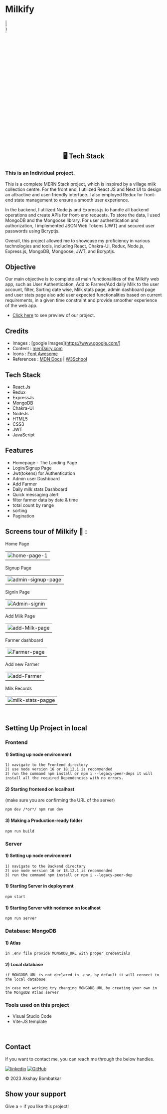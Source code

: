 # <h1>Milkify</h1> 
<a href="https://ibb.co/NFTsWkg"><img align="center" width="10%" src="https://i.ibb.co/3TR7S85/milkify-high-resolution-logo-transparent.png" alt="milkify-high-resolution-logo-transparent" border="0" /></a>
<h2 align="center">🖥️ Tech Stack</h2>
 
<h3>This is an Individual project.</h3>

<P>
This is a complete MERN Stack project, which is inspired by a village milk collection centre. For the front end, I utilized React JS and Next UI to design an attractive and user-friendly interface. I also employed Redux for front-end state management to ensure a smooth user experience.

In the backend, I utilized Node.js and Express.js to handle all backend operations and create APIs for front-end requests. To store the data, I used MongoDB and the Mongoose library. For user authentication and authorization, I implemented JSON Web Tokens (JWT) and secured user passwords using Bcryptjs.

Overall, this project allowed me to showcase my proficiency in various technologies and tools, including React, Chakra-UI, Redux, Node.js, Express.js, MongoDB, Mongoose, JWT, and Bcryptjs.

</P>

## Objective
Our main objective is to complete all main functionalities of the Milkify web app, such as User Authentication, Add to Farmer/Add daily Milk to the user account, filter, Sorting date wise, Milk stats page, admin dashboard page and user stats page also add user expected functionalities based on current requirements, in a given time constraint and provide smoother experience of the web app.

- [Click here](https://milkify.netlify.app/) to see preview of our project.

## Credits

- Images  : [google Images](https://www.google.com/]
- Content : [meriDairy.com](https//meridairy.in/)
- Icons   : [Font Awesome](https://fontawesome.com/)
- References : [MDN Docs](https://developer.mozilla.org/en-US/) | [W3School](https://www.w3schools.com/)

## Tech Stack

- React.Js
- Redux
- ExpressJs
- MongoDB
- Chakra-UI
- NodeJs
- HTML5
- CSS3
- JWT
- JavaScript

## Features
- Homepage - The Landing Page
- Login/Signup Page 
- Jwt(tokens) for Authentication
- Admin user Dashboard
- Add Farmer
- Daily milk stats Dashboard
- Quick messaging alert
- filter farmer data by date & time
- total count by range
- sorting
- Pagination
  
## Screens tour of Milkify 🙈 :




<table> 
  <tr>
    <label>Home Page</label>
    <td><img src="https://i.ibb.co/vjg2Jr3/home-page-1.png" alt="home-page-1" border="0" /></td>
  </tr>
</table>

<table>
  <tr>
   <label>Signup Page</label>
    <td><img src="https://i.ibb.co/Bfn2Nhw/admin-signup-page.png" alt="admin-signup-page" border="0"></td>
  </tr>
</table>

<table>
  <tr>
   <label>SignIn Page</label>
   <td>
    <img src="https://i.ibb.co/59cr3PG/Admin-signin.png" alt="Admin-signin" border="0">
   </td>
  </tr>
</table>

<table>
  <tr>
   <label>Add Milk Page</label>
   <td>
   <img src="https://i.ibb.co/cbtpC34/add-Milk-page.png" alt="add-Milk-page" border="0">
   </td>
  </tr>
</table>

<table>
  <tr>
   <label>Farmer dashboard</label>
   <td>
   <img src="https://i.ibb.co/fQqmm4j/Farmer-page.png" alt="Farmer-page" border="0">
   </td>
  </tr>
</table>

<table>
  <tr>
   <label>Add new Farmer</label>
   <td>
    <img src="https://i.ibb.co/gMSx1Gm/add-Farmer.png" alt="add-Farmer" border="0">
   </td>
  </tr>
</table>

<table>
  <tr>
   <label>Milk Records</label>
   <td>
    <img src="https://i.ibb.co/stNRMBp/milk-stats-pagge.png" alt="milk-stats-pagge" border="0">
   </td>
  </tr>
</table>
 

</table>

<br />


## Setting Up Project in local

### Frontend

#### 1) Setting up node environment

    1) navigate to the Frontend directory
    2) use node version 16 or 18.12.1 is recommended
    3) run the command npm install or npm i --legacy-peer-deps it will install all the required Dependencies with no errors.

#### 2) Starting frontend on localhost

(make sure you are confirming the URL of the server)

    npm dev /*or*/ npm run dev

#### 3) Making a Production-ready folder

    npm run build

### Server

#### 1) Setting up node environment

    1) navigate to the Backend directory
    2) use node version 16 or 18.12.1 is recommended
    3) run the command npm install or npm i --legacy-peer-dep

#### 1) Starting Server in deployment

    npm start

#### 1) Starting Server with nodemon on localhost

    npm run server

### Database: MongoDB

#### 1) Atlas

    in .env file provide MONGODB_URL with proper credentials

#### 2) Local database

    if MONGODB_URL is not declared in .env, by default it will connect to the local database

    in case not working try changing MONGODB_URL by creating your own in the MongoDB Atlas server


  ### Tools used on this project

- Visual Studio Code
- Vite-JS template

<br />

  ## Contact

If you want to contact me, you can reach me through the below handles. <br />


[![linkedin](https://img.shields.io/badge/Akshay_Bombatkar-0077B5?style=for-the-badge&logo=linkedin&logoColor=white)](www.linkedin.com/in/akshayb-profile)
[![GitHub](https://img.shields.io/badge/Akshay_Bombatkar-20232A?style=for-the-badge&logo=Github&logoColor=white)](https://github.com/bakshay96)



© 2023 Akshay Bombatkar

## Show your support

Give a ⭐️ if you like this project!

